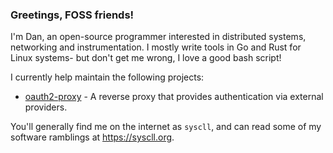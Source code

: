 ### Greetings, FOSS friends!

I'm Dan, an open-source programmer interested in distributed systems, networking and instrumentation. I mostly write tools in Go and Rust for Linux systems- but don't get me wrong, I love a good bash script!

I currently help maintain the following projects:
- [oauth2-proxy](https://github.com/oauth2-proxy/oauth2-proxy) - A reverse proxy that provides authentication via external providers. 

You'll generally find me on the internet as `syscll`, and can read some of my software ramblings at https://syscll.org.
